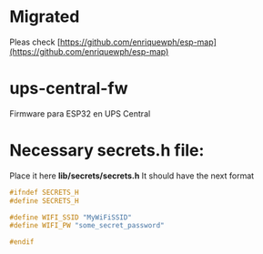 # Migrated
Pleas check [https://github.com/enriquewph/esp-map](https://github.com/enriquewph/esp-map)


# ups-central-fw
Firmware para ESP32 en UPS Central

# Necessary secrets.h file:
Place it here **lib/secrets/secrets.h**
It should have the next format
```c
#ifndef SECRETS_H
#define SECRETS_H

#define WIFI_SSID "MyWiFiSSID"
#define WIFI_PW "some_secret_password"

#endif
```
